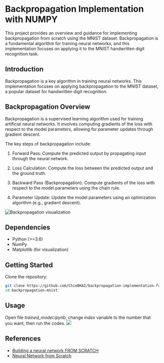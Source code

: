 # Backpropagation Implementation with NUMPY
This project provides an overview and guidance for implementing backpropagation from scratch using the MNIST dataset. Backpropagation is a fundamental algorithm for training neural networks, and this implementation focuses on applying it to the MNIST handwritten digit recognition task.

## Introduction
Backpropagation is a key algorithm in training neural networks. This implementation focuses on applying backpropagation to the MNIST dataset, a popular dataset for handwritten digit recognition.


## Backpropagation Overview
Backpropagation is a supervised learning algorithm used for training artificial neural networks. It involves computing gradients of the loss with respect to the model parameters, allowing for parameter updates through gradient descent.

The key steps of backpropagation include:

1. Forward Pass: Compute the predicted output by propagating input through the neural network.

2. Loss Calculation: Compute the loss between the predicted output and the ground truth.

3. Backward Pass (Backpropagation): Compute gradients of the loss with respect to the model parameters using the chain rule.

4. Parameter Update: Update the model parameters using an optimization algorithm (e.g., gradient descent).

![Backpropagation visualization](https://developer-blogs.nvidia.com/wp-content/uploads/2022/02/DS-Guide-to-Gradient-Descent_Pic5.gif)

## Dependencies
- Python (>=3.6)
- NumPy
- Matplotlib (for visualization)

## Getting Started
Clone the repository:

```bash
git clone https://github.com/ChieBKAI/backpropagation-implementation-from-scratch.git
cd backpropagation-mnist
```

## Usage
Open file *trained_model.ipynb*, change *index* variable to the number that you want, then run the codes.
![](https://i.imgur.com/MMpBrDZ.png)

## References
- [Building a neural network FROM SCRATCH](https://www.youtube.com/watch?v=w8yWXqWQYmU)
- [Neural Network from Scratch](https://www.youtube.com/watch?v=pauPCy_s0Ok)
